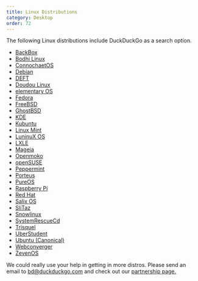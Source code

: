 ```yaml
---
title: Linux Distributions
category: Desktop
order: 72
---
```


<p>The following Linux distributions include DuckDuckGo as a search option.</p>

<ul>
    <li><a href="http://www.backbox.org/">BackBox</a></li>
    <li><a href="http://bodhilinux.com/">Bodhi Linux</a></li>
    <li><a href="http://www.connochaetos.org/wiki/">ConnochaetOS</a></li>
    <li><a href="http://www.debian.org/">Debian</a></li>
    <li><a href="http://www.deftlinux.net/">DEFT</a></li>
    <li>
        <a href="http://doudoulinux.org/web/english/index.html">Doudou Linux</a>
    </li>
    <li><a href="http://elementaryos.org/">elementary OS</a></li>
    <li><a href="http://fedoraproject.org/">Fedora</a></li>
    <li><a href="http://www.freebsd.org/">FreeBSD</a></li>
    <li><a href="http://ghostbsd.org/">GhostBSD</a></li>
    <li><a href="http://kde.org/">KDE</a></li>
    <li><a href="http://www.kubuntu.org/">Kubuntu</a></li>
    <li><a href="http://www.linuxmint.com/">Linux Mint</a></li>
    <li><a href="http://luninuxos.com/">LuninuX OS</a></li>
    <li><a href="http://www.lxle.net">LXLE</a></li>
    <li><a href="http://www.mageia.org/en/">Mageia</a></li>
    <li><a href="http://openmoko.com/">Openmoko</a></li>
    <li><a href="http://www.opensuse.org/">openSUSE</a></li>
    <li><a href="http://peppermintos.com/">Peppermint</a></li>
    <li><a href="http://porteus.org/">Porteus</a></li>
    <li><a href="https://www.pureos.net/">PureOS</a></li>
    <li><a href="http://www.raspberrypi.org/">Raspberry Pi</a></li>
    <li><a href="https://www.redhat.com/">Red Hat</a></li>
    <li><a href="http://www.salixos.org/">Salix OS</a></li>
    <li><a href="http://www.slitaz.org/en/">SliTaz</a></li>
    <li><a href="https://www.snowlinux.de/">Snowlinux</a></li>
    <li>
        <a href="http://www.sysresccd.org/SystemRescueCd_Homepage">SystemRescueCd</a>
    </li>
    <li><a href="http://trisquel.info/">Trisquel</a></li>
    <li><a href="http://uberstudent.org/">UberStudent</a></li>
    <li><a href="http://www.ubuntu.com/">Ubuntu (Canonical)</a></li>
    <li><a href="http://webconverger.com/">Webconverger</a></li>
    <li><a href="http://www.zevenos.com/">ZevenOS</a></li>
</ul>
<p>
    We could really use your help in getting in more distros. Please send an email
    to <a href="malito:bd@duckduckgo.com">bd@duckduckgo.com</a> and check out our
    <a href="/company/partnerships">partnership page.</a>
</p>